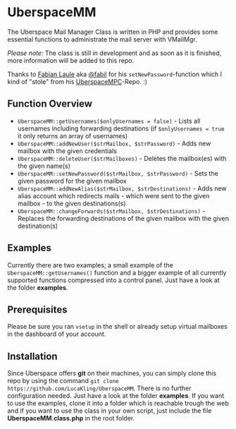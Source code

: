 # UberspaceMM
The Uberspace Mail Manager Class is written in PHP and provides some essential functions to administrate the mail server with VMailMgr.

*Please note*: The class is still in development and as soon as it is finished, more information will be added to this repo.

Thanks to [Fabian Laule](http://www.fabianlaule.de/) aka [@fabil](https://github.com/fabil) for his `setNewPassword`-function which I kind of "stole" from his [UberspaceMPC](https://github.com/fabil/uberspacempc)-Repo. :)

## Function Overview
* `UberspaceMM::getUsernames($onlyUsernames = false)` - Lists all usernames including forwarding destinations (if `$onlyUsernames = true` it only returns an array of usernames)
* `UberspaceMM::addNewUser($strMailbox, $strPassword)` - Adds new mailbox with the given credentials
* `UberspaceMM::deleteUser($strMailboxes)` - Deletes the mailbox(es) with the given name(s)
* `UberspaceMM::setNewPassword($strMailbox, $strPassword)` - Sets the given password for the given mailbox
* `UberspaceMM::addNewAlias($strMailbox, $strDestinations)` - Adds new alias account which redirects mails - which were sent to the given mailbox - to the given destinations(s)
* `UberspaceMM::changeForwards($strMailbox, $strDestinations)` - Replaces the forwarding destinations of the given mailbox with the given destination(s)

## Examples
Currently there are two examples; a small example of the `UberspaceMM::getUsernames()` function and a bigger example of all currently supported functions compressed into a control panel. Just have a look at the folder **examples**.

## Prerequisites
Please be sure you ran `vsetup` in the shell or already setup virtual mailboxes in the dashboard of your account.

## Installation
Since Uberspace offers **git** on their machines, you can simply clone this repo by using the command `git clone https://github.com/LucaKling/UberspaceMM`. There is no further configuration needed. Just have a look at the folder **examples**. If you want to use the examples, clone it into a folder which is reachable trough the web and if you want to use the class in your own script, just include the file **UberspaceMM.class.php** in the root folder.
